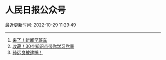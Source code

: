 # 人民日报公众号

最近更新时间: 2022-10-29 11:29:49

--- 
1. [来了！新闻早班车](https://mp.weixin.qq.com/s/4dahYBsRWFeT3Y9C7_qZDw) 
2. [收藏！30个知识点带你学习党章](https://mp.weixin.qq.com/s/cUXP5nDiTJRh_V-CYw2Z2Q) 
3. [孙远良被逮捕！](https://mp.weixin.qq.com/s/P1y9szjSp_VxPCR2HvTjAw) 
